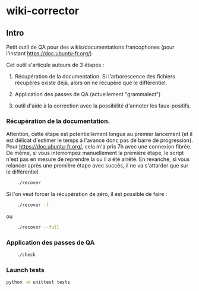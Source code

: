 # wiki-corrector

## Intro

Petit outil de QA pour des wikis/documentations francophones (pour l'instant https://doc.ubuntu-fr.org/)

Cet outil s'articule autours de 3 étapes :

1. Récupération de la documentation.
Si l'arborescence des fichiers récupérés existe déjà, alors on ne récupère que le différentiel.

2. Application des passes de QA (actuellement "grammalect")

3. outil d'aide à la correction avec la possibilité d'annoter les faux-positifs.


### Récupération de la documentation.


Attention, cette étape est potentiellement longue au premier lancement (et il est délicat d'estimer le temps à l'avance donc pas de barre de progression).
Pour https://doc.ubuntu-fr.org/, cela m'a pris 7h avec une connexion fibrée.
De même, si vous interrompez manuellement la première étape, le script n'est pas en mesure de reprendre la ou il a été arrêté.
En revanche, si vous relancer après une première étape avec succès, il ne va s'attarder que sur le différentiel.

```sh
    ./recover
```

Si l'on veut forcer la récupération de zéro, il est possible de faire :

```sh
    ./recover -f
```

ou

```sh
    ./recover --full
```

### Application des passes de QA

```sh
    ./check
```

### Launch tests

```sh
python -m unittest tests
```
